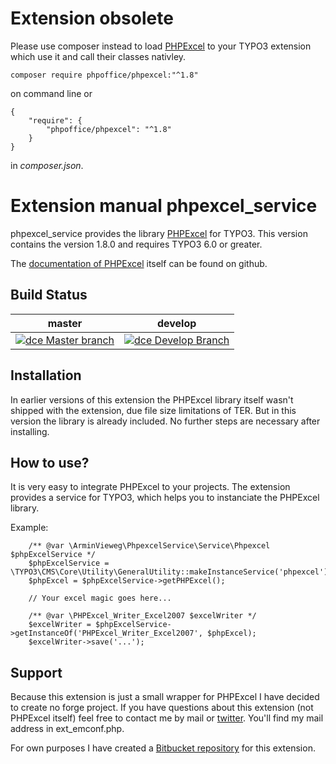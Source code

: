 # Extension obsolete

Please use composer instead to load [PHPExcel](https://packagist.org/packages/phpoffice/phpexcel) to your TYPO3 extension which use it and call their classes nativley.

```
composer require phpoffice/phpexcel:"^1.8"
```
on command line or

```
{
    "require": {
        "phpoffice/phpexcel": "^1.8"
    }
}
```
in *composer.json*.



# Extension manual phpexcel_service

phpexcel_service provides the library [PHPExcel](https://phpexcel.codeplex.com) for TYPO3.
This version contains the version 1.8.0 and requires TYPO3 6.0 or greater.

The [documentation of PHPExcel](https://github.com/PHPOffice/PHPExcel/wiki/User%20Documentation) itself can be found on github.

## Build Status

|master|develop|
|------|-------|
|[![dce Master branch](http://ci.v.ieweg.de/build-status/image/6?branch=master)](http://ci.v.ieweg.de/build-status/view/6?branch=master)|[![dce Develop Branch](http://ci.v.ieweg.de/build-status/image/6?branch=develop)](http://ci.v.ieweg.de/build-status/view/6?branch=develop)|


## Installation

In earlier versions of this extension the PHPExcel library itself wasn't shipped
with the extension, due file size limitations of TER. But in this version the
library is already included. No further steps are necessary after installing.


## How to use?

It is very easy to integrate PHPExcel to your projects. The extension provides a service
for TYPO3, which helps you to instanciate the PHPExcel library.

Example:
```
    /** @var \ArminVieweg\PhpexcelService\Service\Phpexcel $phpExcelService */
	$phpExcelService = \TYPO3\CMS\Core\Utility\GeneralUtility::makeInstanceService('phpexcel');
	$phpExcel = $phpExcelService->getPHPExcel();

	// Your excel magic goes here...

	/** @var \PHPExcel_Writer_Excel2007 $excelWriter */
	$excelWriter = $phpExcelService->getInstanceOf('PHPExcel_Writer_Excel2007', $phpExcel);
	$excelWriter->save('...');
```

## Support

Because this extension is just a small wrapper for PHPExcel I have decided to
create no forge project. If you have questions about this extension (not PHPExcel itself)
feel free to contact me by mail or [twitter](https://twitter.com/ArminVieweg). You'll find my mail address in ext_emconf.php.

For own purposes I have created a [Bitbucket repository](https://bitbucket.org/ArminVieweg/phpexcel_service) for this extension.